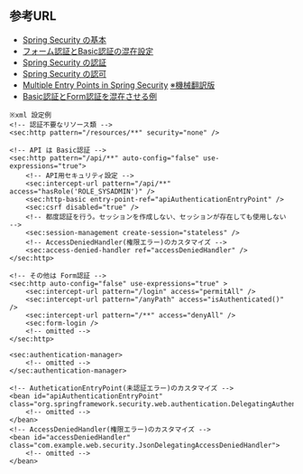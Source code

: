 ## 参考URL
- [Spring Security の基本](https://qiita.com/opengl-8080/items/c105152c9ca48509bd0c)
- [フォーム認証とBasic認証の混在設定](https://qiita.com/shibafu/items/26c9a3a48fe32ba0b647)
- [Spring Security の認証](https://terasolunaorg.github.io/guideline/5.1.0.RELEASE/ja/Security/Authentication.html)
- [Spring Security の認可](https://terasolunaorg.github.io/guideline/5.1.0.RELEASE/ja/Security/Authorization.html)
- [Multiple Entry Points in Spring Security](https://www.baeldung.com/spring-security-multiple-entry-points)
  [※機械翻訳版](https://www.codeflow.site/ja/article/spring-security-multiple-entry-points)
- [Basic認証とForm認証を混在させる例](http://www.ne.jp/asahi/hishidama/home/tech/java/spring/boot/rest/basic-auth.html)

```
※xml 設定例
<!-- 認証不要なリソース類 -->
<sec:http pattern="/resources/**" security="none" />

<!-- API は Basic認証 -->
<sec:http pattern="/api/**" auto-config="false" use-expressions="true">
	<!-- API用セキュリティ設定 -->
	<sec:intercept-url pattern="/api/**" access="hasRole('ROLE_SYSADMIN')" />
	<sec:http-basic entry-point-ref="apiAuthenticationEntryPoint" />
	<sec:csrf disabled="true" />
	<!-- 都度認証を行う。セッションを作成しない、セッションが存在しても使用しない -->
	<sec:session-management create-session="stateless" />
	<!-- AccessDeniedHandler(権限エラー)のカスタマイズ -->
	<sec:access-denied-handler ref="accessDeniedHandler" />
</sec:http>

<!-- その他は Form認証 -->
<sec:http auto-config="false" use-expressions="true" >
	<sec:intercept-url pattern="/login" access="permitAll" />
	<sec:intercept-url pattern="/anyPath" access="isAuthenticated()" />
	<sec:intercept-url pattern="/**" access="denyAll" />
	<sec:form-login />
	<!-- omitted -->
</sec:http>

<sec:authentication-manager>
	<!-- omitted -->
</sec:authentication-manager>

<!-- AutheticationEntryPoint(未認証エラー)のカスタマイズ -->
<bean id="apiAuthenticationEntryPoint" class="org.springframework.security.web.authentication.DelegatingAuthenticationEntryPoint">
	<!-- omitted -->
</bean>
<!-- AccessDeniedHandler(権限エラー)のカスタマイズ -->
<bean id="accessDeniedHandler" class="com.example.web.security.JsonDelegatingAccessDeniedHandler">
	<!-- omitted -->
</bean>
```
